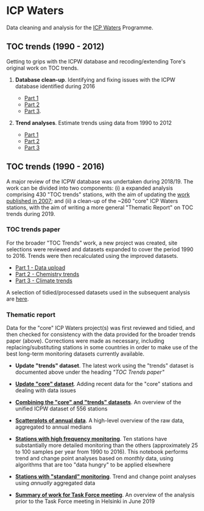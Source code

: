# ICP Waters

Data cleaning and analysis for the [ICP Waters](http://www.icp-waters.no/) Programme.

## TOC trends (1990 - 2012)

Getting to grips with the ICPW database and recoding/extending Tore's original work on TOC trends.

  1. **Database clean-up**. Identifying and fixing issues with the ICPW database identified during 2016 
      * [Part 1](http://nbviewer.jupyter.org/github/JamesSample/icpw/blob/master/toc_trends_2015_data_cleaning.ipynb)
      * [Part 2](http://nbviewer.jupyter.org/github/JamesSample/icpw/blob/master/toc_trends_2015_data_cleaning2.ipynb)
      * [Part 3](http://nbviewer.jupyter.org/github/JamesSample/icpw/blob/master/toc_trends_2015_data_cleaning3.ipynb).
  
  2. **Trend analyses**. Estimate trends using data from 1990 to 2012
      * [Part 1](http://nbviewer.jupyter.org/github/JamesSample/icpw/blob/master/toc_trends_oct_2016.ipynb)
      * [Part 2](http://nbviewer.jupyter.org/github/JamesSample/icpw/blob/master/toc_trends_oct_2016_part2.ipynb)
      * [Part 3](http://nbviewer.jupyter.org/github/JamesSample/icpw/blob/master/toc_trends_oct_2016_part3.ipynb)

## TOC trends (1990 - 2016)

A major review of the ICPW database was undertaken during 2018/19. The work can be divided into two components: (i) a expanded analysis comprising 430 "TOC trends" stations, with the aim of updating the [work published in 2007](https://www.nature.com/articles/nature06316); and (ii) a clean-up of the ~260 "core" ICP Waters stations, with the aim of writing a more general "Thematic Report" on TOC trends during 2019.

### TOC trends paper

For the broader "TOC Trends" work, a new project was created, site selections were reviewed and datasets expanded to cover the period 1990 to 2016. Trends were then recalculated using the improved datasets. 

 * [Part 1 - Data upload](http://nbviewer.jupyter.org/github/JamesSample/icpw/blob/master/toc_trends_oct_2018_part1.ipynb)
 * [Part 2 - Chemistry trends](http://nbviewer.jupyter.org/github/JamesSample/icpw/blob/master/toc_trends_oct_2018_part2.ipynb)
 * [Part 3 - Climate trends](http://nbviewer.jupyter.org/github/JamesSample/icpw/blob/master/toc_trends_oct_2018_part3.ipynb)
 
 A selection of tidied/processed datasets used in the subsequent analysis are [here](https://github.com/JamesSample/icpw/tree/master/trends_paper_datasets).
 
### Thematic report
 
Data for the "core" ICP Waters project(s) was first reviewed and tidied, and then checked for consistency with the data provided for the broader trends paper (above). Corrections were made as necessary, including replacing/substituting stations in some countries in order to make use of the best long-term monitoring datasets currently available.

 * **Update "trends" dataset**. The latest work using the "trends" dataset is documented above under the heading *"TOC Trends paper"*
 
 * **[Update "core" dataset](https://nbviewer.jupyter.org/github/JamesSample/icpw/blob/master/toc_report_feb_2019_part1.ipynb)**. Adding recent data for the "core" stations and dealing with data issues
 
 * **[Combining the "core" and "trends" datasets](https://nbviewer.jupyter.org/github/JamesSample/icpw/blob/master/toc_report_feb_2019_part3.ipynb)**. An overview of the unified ICPW dataset of 556 stations
 
 * **[Scatterplots of annual data](https://nbviewer.jupyter.org/github/JamesSample/icpw/blob/master/toc_report_feb_2019_part4_wge_plots.ipynb)**. A high-level overview of the raw data, aggregated to annual medians
 
 * **[Stations with high frequency monitoring](https://nbviewer.jupyter.org/github/JamesSample/icpw/blob/master/toc_report_feb_2019_part5_hi_freq.ipynb)**. Ten stations have substantially more detailed monitoring than the others (approximately 25 to 100 samples per year from 1990 to 2016). This notebook performs trend and change point analyses based on *monthly* data, using algorithms that are too "data hungry" to be applied elsewhere
 
 * **[Stations with "standard" monitoring](https://nbviewer.jupyter.org/github/JamesSample/icpw/blob/master/toc_report_feb_2019_part6.ipynb)**. Trend and change point analyses using *annually* aggregated data
 
 * **[Summary of work for Task Force meeting](https://nbviewer.jupyter.org/github/JamesSample/icpw/blob/master/toc_report_feb_2019_part7.ipynb)**. An overview of the analysis prior to the Task Force meeting in Helsinki in June 2019
